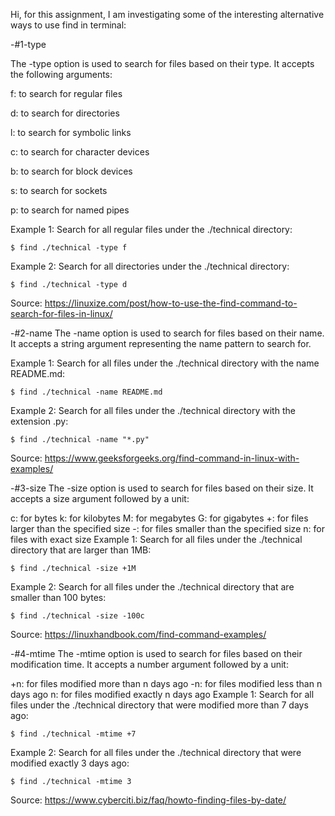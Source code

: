 Hi, for this assignment, I am investigating some of the interesting alternative ways to use find in terminal:

-#1-type

The -type option is used to search for files based on their type. It accepts the following arguments:

f: to search for regular files

d: to search for directories

l: to search for symbolic links

c: to search for character devices

b: to search for block devices

s: to search for sockets

p: to search for named pipes

Example 1: Search for all regular files under the ./technical directory:
```
$ find ./technical -type f
```
Example 2: Search for all directories under the ./technical directory:
```
$ find ./technical -type d
```
Source: https://linuxize.com/post/how-to-use-the-find-command-to-search-for-files-in-linux/

-#2-name
The -name option is used to search for files based on their name. It accepts a string argument representing the name pattern to search for.

Example 1: Search for all files under the ./technical directory with the name README.md:
```
$ find ./technical -name README.md
```
Example 2: Search for all files under the ./technical directory with the extension .py:
```
$ find ./technical -name "*.py"
```
Source: https://www.geeksforgeeks.org/find-command-in-linux-with-examples/

-#3-size
The -size option is used to search for files based on their size. It accepts a size argument followed by a unit:

c: for bytes
k: for kilobytes
M: for megabytes
G: for gigabytes
+: for files larger than the specified size
-: for files smaller than the specified size
n: for files with exact size
Example 1: Search for all files under the ./technical directory that are larger than 1MB:
```
$ find ./technical -size +1M
```
Example 2: Search for all files under the ./technical directory that are smaller than 100 bytes:
```
$ find ./technical -size -100c
```
Source: https://linuxhandbook.com/find-command-examples/

-#4-mtime
The -mtime option is used to search for files based on their modification time. It accepts a number argument followed by a unit:

+n: for files modified more than n days ago
-n: for files modified less than n days ago
n: for files modified exactly n days ago
Example 1: Search for all files under the ./technical directory that were modified more than 7 days ago:
```
$ find ./technical -mtime +7
```
Example 2: Search for all files under the ./technical directory that were modified exactly 3 days ago:
```
$ find ./technical -mtime 3
```
Source: https://www.cyberciti.biz/faq/howto-finding-files-by-date/

